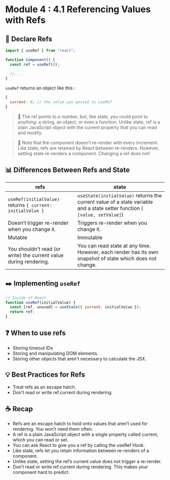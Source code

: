 # Module 4 : 4.1 Referencing Values with Refs

## 📢 Declare Refs

```jsx
import { useRef } from "react";

function Component() {
  const ref = useRef(0);

  //....
}
```

`useRef` returns an object like this :

```jsx
{
  current: 0; // the value you passed to useRef
}
```

> 📗 The ref points to a number, but, like state, you could point to anything: a string, an object, or even a function. Unlike state, ref is a plain JavaScript object with the current property that you can read and modify.

> 🔴 Note that the component doesn’t re-render with every increment. Like state, refs are retained by React between re-renders. However, setting state re-renders a component. Changing a ref does not!

## 📊 Differences Between Refs and State

| refs                                                              | state                                                                                                                     |
| ----------------------------------------------------------------- | ------------------------------------------------------------------------------------------------------------------------- |
| `useRef(initialValue)` returns `{ current: initialValue }`        | `useState(initialValue)` returns the current value of a state variable and a state setter function ( `[value, setValue]`) |
| Doesn’t trigger re-render when you change it.                     | Triggers re-render when you change it.                                                                                    |
| Mutable                                                           | Immutable                                                                                                                 |
| You shouldn’t read (or write) the current value during rendering. | You can read state at any time. However, each render has its own snapshot of state which does not change.                 |

## ✒️ Implementing `useRef`

```jsx
// Inside of React
function useRef(initialValue) {
  const [ref, unused] = useState({ current: initialValue });
  return ref;
}
```

## ❓ When to use refs

- Storing timeout IDs
- Storing and manipulating DOM elements.
- Storing other objects that aren't necessary to calculate the JSX.

## 💡 Best Practices for Refs

- Treat refs as an escape hatch.
- Don't read or write ref.current during rendering.

## ☕ Recap

- Refs are an escape hatch to hold onto values that aren’t used for rendering. You won’t need them often.
- A ref is a plain JavaScript object with a single property called current, which you can read or set.
- You can ask React to give you a ref by calling the useRef Hook.
- Like state, refs let you retain information between re-renders of a component.
- Unlike state, setting the ref’s current value does not trigger a re-render.
- Don’t read or write ref.current during rendering. This makes your component hard to predict.

